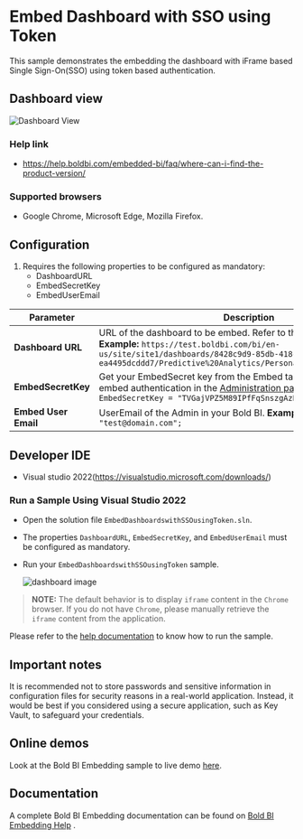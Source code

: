 # Embed Dashboard with SSO using Token

This sample demonstrates the embedding the dashboard with iFrame based Single Sign-On(SSO) using token based authentication.

## Dashboard view

![Dashboard View](https://github.com/boldbi/blazor-webassembly-sample/assets/91586758/9719d6e4-f0e0-4254-afc6-051489550eb6)

### Help link

* <https://help.boldbi.com/embedded-bi/faq/where-can-i-find-the-product-version/>

### Supported browsers
  
* Google Chrome, Microsoft Edge, Mozilla Firefox.

## Configuration

  1. Requires the following properties to be configured as mandatory:
      * DashboardURL
      * EmbedSecretKey
      * EmbedUserEmail

| **Parameter**       | **Description** |
|---------------------|-----------------|
| **Dashboard URL**   | URL of the dashboard to be embed. Refer to this [link](https://help.boldbi.com/working-with-dashboards/share-dashboards/get-dashboard-link) to get the URL. **Example:** `https://test.boldbi.com/bi/en-us/site/site1/dashboards/8428c9d9-85db-418c-b877-ea4495dcddd7/Predictive%20Analytics/Personal%20Expense%20Analysis` |
| **EmbedSecretKey**  | Get your EmbedSecret key from the Embed tab by enabling the Enable embed authentication in the [Administration page](https://help.boldbi.com/site-administration/embed-settings/#get-embed-secret-code). **Example:** `EmbedSecretKey = "TVGajVPZ5M89IPfFqSnszgAzN1d6Jbkd";` |
| **Embed User Email**| UserEmail of the Admin in your Bold BI. **Example:** `Embed_User_Email = "test@domain.com";` |

## Developer IDE

* Visual studio 2022(<https://visualstudio.microsoft.com/downloads/>)

### Run a Sample Using Visual Studio 2022

* Open the solution file `EmbedDashboardswithSSOusingToken.sln`.

* The properties `DashboardURL`, `EmbedSecretKey`, and `EmbedUserEmail` must be configured as mandatory.

* Run your `EmbedDashboardswithSSOusingToken` sample.

    ![dashboard image](https://github.com/boldbi/blazor-webassembly-sample/assets/91586758/9719d6e4-f0e0-4254-afc6-051489550eb6)

> **NOTE:** The default behavior is to display `iframe` content in the `Chrome` browser. If you do not have `Chrome`, please manually retrieve the `iframe` content from the application.

Please refer to the [help documentation](https://help.boldbi.com/embedding-options/iframe-embedding/embed-dashboards-with-sso-using-token/) to know how to run the sample.

## Important notes

It is recommended not to store passwords and sensitive information in configuration files for security reasons in a real-world application. Instead, it would be best if you considered using a secure application, such as Key Vault, to safeguard your credentials.

## Online demos

Look at the Bold BI Embedding sample to live demo [here](https://samples.boldbi.com/embed).

## Documentation

A complete Bold BI Embedding documentation can be found on [Bold BI Embedding Help](https://help.boldbi.com/embedding-options/iframe-embedding/) .
